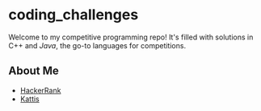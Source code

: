 # coding_challenges

Welcome to my competitive programming repo!
It's filled with solutions in C++ and *Java*, the go-to languages for competitions.

## About Me

* [HackerRank](https://www.hackerrank.com/profile/mariospz)
* [Kattis](https://open.kattis.com/users/marios-pz)
